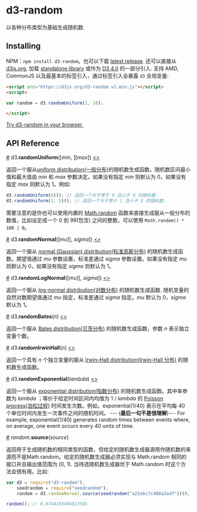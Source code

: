 # d3-random

以各种分布类型为基础生成随机数.

## Installing

NPM：`npm install d3-random`。也可以下载 [latest release](https://github.com/d3/d3-random/releases/latest). 还可以直接从 [d3js.org](https://d3js.org), 加载 [standalone library](https://d3js.org/d3-random.v1.min.js) 或作为 [D3 4.0](https://github.com/d3/d3) 的一部分引入. 支持 AMD, CommonJS 以及最基本的标签引入，通过标签引入会暴露  `d3` 全局变量:

```html
<script src="https://d3js.org/d3-random.v1.min.js"></script>
<script>

var random = d3.randomUniform(1, 10);

</script>
```

[Try d3-random in your browser.](https://runkit.com/npm/d3-random)

## API Reference

<a name="randomUniform" href="#randomUniform">#</a> d3.<b>randomUniform</b>([<i>min</i>, ][<i>max</i>]) [<>](https://github.com/d3/d3-random/blob/master/src/uniform.js "Source")

返回一个服从[uniform distribution(一般分布)](https://en.wikipedia.org/wiki/Uniform_distribution_\(continuous\))的随机数生成函数。随机数区间最小值和最大值由 *min* 和 *max* 参数决定。如果没有指定 *min* 则默认为 0，如果没有指定 *max* 则默认为 1。例如:

```js
d3.randomUniform(6)(); // 返回一个大于等于 0 且小于 6 的随机数.
d3.randomUniform(1, 5)(); // 返回一个大于等于 1 且小于 5 的随机数.
```

需要注意的是你也可以使用内置的 [Math.random](https://developer.mozilla.org/en-US/docs/JavaScript/Reference/Global_Objects/Math/random) 函数来直接生成服从一般分布的数值，比如设定成一个 0 到 99(包含) 之间的整数，可以使用 `Math.random() * 100 | 0`。

<a name="randomNormal" href="#randomNormal">#</a> d3.<b>randomNormal</b>([<i>mu</i>][, <i>sigma</i>]) [<>](https://github.com/d3/d3-random/blob/master/src/normal.js "Source")

返回一个服从 [normal (Gaussian) distribution(标准高斯分布)](https://en.wikipedia.org/wiki/Normal_distribution) 的随机数生成函数。期望值通过 *mu* 参数设置，标准差通过 *sigma* 参数设置。如果没有指定 *mu* 则默认为 0，如果没有指定 *sigma* 则默认为 1。

<a name="randomLogNormal" href="#randomLogNormal">#</a> d3.<b>randomLogNormal</b>([<i>mu</i>][, <i>sigma</i>]) [<>](https://github.com/d3/d3-random/blob/master/src/logNormal.js "Source")

返回一个服从 [log-normal distribution(对数分布)](https://en.wikipedia.org/wiki/Log-normal_distribution) 的随机数生成函数. 随机变量的自然对数期望值通过 *mu* 指定，标准差通过 *sigma* 指定。*mu* 默认为 0，*sigma* 默认为 1。

<a name="randomBates" href="#randomBates">#</a> d3.<b>randomBates</b>(<i>n</i>) [<>](https://github.com/d3/d3-random/blob/master/src/bates.js "Source")

返回一个服从 [Bates distribution(贝茨分布)](https://en.wikipedia.org/wiki/Bates_distribution) 的随机数生成函数，参数 *n* 表示独立变量个数。

<a name="randomIrwinHall" href="#randomIrwinHall">#</a> d3.<b>randomIrwinHall</b>(<i>n</i>) [<>](https://github.com/d3/d3-random/blob/master/src/irwinHall.js "Source")

返回一个具有 *n* 个独立变量的服从 [Irwin–Hall distribution(Irwin-Hall 分布)](https://en.wikipedia.org/wiki/Irwin–Hall_distribution) 的随机数生成函数。

<a name="randomExponential" href="#randomExponential">#</a> d3.<b>randomExponential</b>(<i>lambda</i>) [<>](https://github.com/d3/d3-random/blob/master/src/exponential.js "Source")

返回一个服从 [exponential distribution(指数分布)](https://en.wikipedia.org/wiki/Exponential_distribution) 的随机数生成函数。其中率参数为 *lambda* ；等价于给定时间区间内均值为 1 / *lambda* 的 [Poisson process(泊松过程)](https://en.wikipedia.org/wiki/Poisson_point_process) 时间发生次数。例如，exponential(1/40) 表示在平均每 40 个单位时间内发生一次事件之间的随机时间。 --- (**最后一句不是很理解**)--- For example, exponential(1/40) generates random times between events where, on average, one event occurs every 40 units of time.

<a name="random_source" href="#random_source">#</a> <i>random</i>.<b>source</b>(<i>source</i>)

返回用于生成随机数的相同类型的函数，但给定的随机数生成器源用作随机数的来源而不是Math.random。给定的随机数生成器必须实现与 Math.random 相同的接口并且输出值范围为 [0, 1). 当待选随机数生成器优于 Math.random 时这个方法会很有用。比如:

```js
var d3 = require("d3-random"),
    seedrandom = require("seedrandom"),
    random = d3.randomNormal.source(seedrandom("a22ebc7c488a3a47"))(0, 1);

random(); // 0.9744193494813501
```
